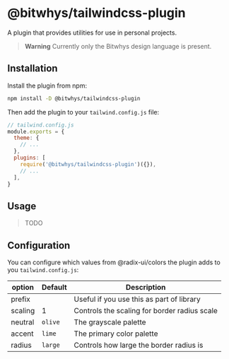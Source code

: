 # @bitwhys/tailwindcss-plugin

A plugin that provides utilities for use in personal projects.

> **Warning**
> Currently only the Bitwhys design language is present.

## Installation

Install the plugin from npm:

```sh
npm install -D @bitwhys/tailwindcss-plugin
```

Then add the plugin to your `tailwind.config.js` file:

```js
// tailwind.config.js
module.exports = {
  theme: {
    // ...
  },
  plugins: [
    require('@bitwhys/tailwindcss-plugin')({}),
    // ...
  ],
}
```

## Usage
> TODO

## Configuration

You can configure which values from @radix-ui/colors the plugin adds to you `tailwind.config.js`:

| option  | Default | Description                                  |
|---------|---------|----------------------------------------------|
| prefix  |         | Useful if you use this as part of library    |
| scaling | 1       | Controls the scaling for border radius scale |
| neutral | `olive` | The grayscale palette                        |
| accent  | `lime`  | The primary color palette                    |
| radius  | `large` | Controls how large the border radius is      |
